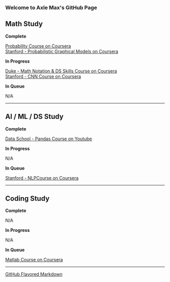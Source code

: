### Welcome to Axle Max's GitHub Page


## Math Study

__Complete__

[Probability Course on Coursera](https://www.coursera.org/learn/introductiontoprobability)  
[Stanford - Probabilistic Graphical Models on Coursera](https://www.coursera.org/learn/probabilistic-graphical-models/lecture/xUr0h/overview-and-motivation)  

__In Progress__  

[Duke - Math Notation & DS Skills Course on Coursera](https://www.coursera.org/learn/datasciencemathskills/home/welcome)  
[Stanford - CNN Course on Coursera](https://www.youtube.com/playlist?list=PL3FW7Lu3i5JvHM8ljYj-zLfQRF3EO8sYv)  

__In Queue__  

N/A

--- 

## AI / ML / DS Study

__Complete__

[Data School - Pandas Course on Youtube](https://www.youtube.com/playlist?list=PL5-da3qGB5IBITZj_dYSFqnd_15JgqwA6)  


__In Progress__  

N/A

__In Queue__  

[Stanford - NLPCourse on Coursera](https://www.youtube.com/playlist?list=PL3FW7Lu3i5Jsnh1rnUwq_TcylNr7EkRe6)  



---  

## Coding Study  

__Complete__

N/A

__In Progress__  

N/A

__In Queue__  

[Matlab Course on Coursera](https://www.coursera.org/learn/matlab/home/welcome)  


---

[GitHub Flavored Markdown](https://guides.github.com/features/mastering-markdown/)  
